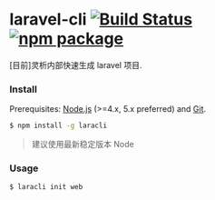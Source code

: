 # laravel-cli [![Build Status](https://img.shields.io/circleci/project/lingxiteam/laravel-cli/master.svg)](https://circleci.com/gh/lingxiteam/laravel-cli) [![npm package](https://img.shields.io/npm/v/laravel-cli.svg)](https://www.npmjs.com/package/laravel-cli)

[目前]灵析内部快速生成 laravel 项目.

### Install

Prerequisites: [Node.js](https://nodejs.org/en/) (>=4.x, 5.x preferred) and [Git](https://git-scm.com/).

```bash
$ npm install -g laracli
```

> 建议使用最新稳定版本 Node

### Usage

```bash
$ laracli init web
```
